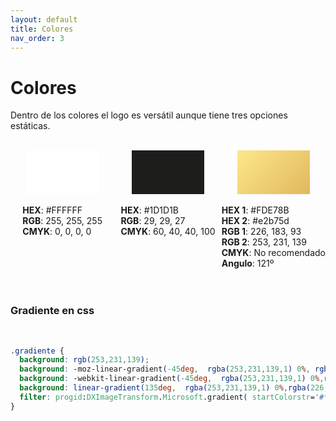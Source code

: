 ```yaml
---
layout: default
title: Colores
nav_order: 3
---
```


# Colores

Dentro de los colores el logo es versátil aunque tiene tres opciones estáticas.
<br><br>  

<div style="display:flex;flex-direction:row;flex-wrap:wrap;justify-content:space-between;align-items:flex-start">
<div style="width:33%;display:flex;flex-direction:column;align-items:center;justify-content:center">
<div style="width:70%;height:70px;background-color:#FFFFFF"></div><br>

<ul style="margin:0;padding:0;list-style:none;">
<li><strong>HEX</strong>: #FFFFFF</li>
<li><strong>RGB</strong>: 255, 255, 255</li>
<li><strong>CMYK</strong>: 0, 0, 0, 0</li>
</ul>

</div>
<div style="width:33%;display:flex;flex-direction:column;align-items:center;justify-content:center">
<div style="width:70%;height:70px;background-color:#1D1D1B"></div><br>

<ul style="margin:0;padding:0;list-style:none;">
<li><strong>HEX</strong>: #1D1D1B</li>
<li><strong>RGB</strong>: 29, 29, 27</li>
<li><strong>CMYK</strong>: 60, 40, 40, 100</li>
</ul>
</div>
<div style="width:33%;display:flex;flex-direction:column;align-items:center;justify-content:center">
<div style="width:70%;height:70px;  background: rgb(253,231,139);
  background: -moz-linear-gradient(-45deg,  rgba(253,231,139,1) 0%, rgba(226,183,93,1) 100%);
  background: -webkit-linear-gradient(-45deg,  rgba(253,231,139,1) 0%,rgba(226,183,93,1) 100%);
  background: linear-gradient(135deg,  rgba(253,231,139,1) 0%,rgba(226,183,93,1) 100%);
  filter: progid:DXImageTransform.Microsoft.gradient( startColorstr='#fde78b', endColorstr='#e2b75d',GradientType=1 );"></div><br>
<ul style="margin:0;padding:0;list-style:none;">
<li><strong>HEX 1</strong>: #FDE78B</li>
<li><strong>HEX 2</strong>: #e2b75d</li>
<li><strong>RGB 1</strong>: 226, 183, 93</li>
<li><strong>RGB 2</strong>: 253, 231, 139</li>
<li><strong>CMYK</strong>: No recomendado</li>
<li><strong>Angulo</strong>: 121º</li>
</ul>
</div>
</div>
<br><br>

### Gradiente en css
<br>

```css
.gradiente {
  background: rgb(253,231,139);
  background: -moz-linear-gradient(-45deg,  rgba(253,231,139,1) 0%, rgba(226,183,93,1) 100%);
  background: -webkit-linear-gradient(-45deg,  rgba(253,231,139,1) 0%,rgba(226,183,93,1) 100%);
  background: linear-gradient(135deg,  rgba(253,231,139,1) 0%,rgba(226,183,93,1) 100%);
  filter: progid:DXImageTransform.Microsoft.gradient( startColorstr='#fde78b', endColorstr='#e2b75d',GradientType=1 );
}
```